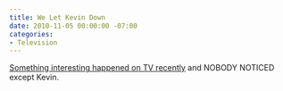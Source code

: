 ```yaml
---
title: We Let Kevin Down
date: 2010-11-05 00:00:00 -07:00
categories:
- Television
---
```


<p><a href="http://kfan.tumblr.com/post/1484077757/maura-tierney">Something interesting happened on TV recently</a> and NOBODY NOTICED except Kevin.</p>
